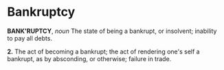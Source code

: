 # Bankruptcy

**BANK'RUPTCY**, _noun_ The state of being a bankrupt, or insolvent; inability to pay all debts.

**2.** The act of becoming a bankrupt; the act of rendering one's self a bankrupt, as by absconding, or otherwise; failure in trade.